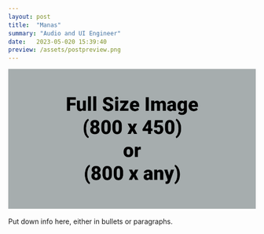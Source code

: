 ```yaml
---
layout: post
title:  "Manas"
summary: "Audio and UI Engineer"
date:   2023-05-020 15:39:40
preview: /assets/postpreview.png
---
```


![Picture 1](/assets/fullsize.png)

Put down info here, either in bullets or paragraphs.
